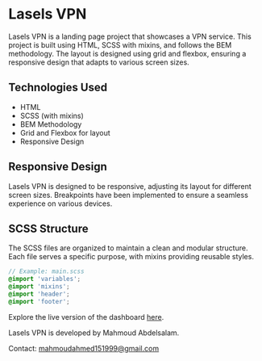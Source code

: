 # Lasels VPN

Lasels VPN is a landing page project that showcases a VPN service. This project is built using HTML, SCSS with mixins, and follows the BEM methodology. The layout is designed using grid and flexbox, ensuring a responsive design that adapts to various screen sizes.

## Technologies Used

- HTML
- SCSS (with mixins)
- BEM Methodology
- Grid and Flexbox for layout
- Responsive Design

## Responsive Design

Lasels VPN is designed to be responsive, adjusting its layout for different screen sizes. Breakpoints have been implemented to ensure a seamless experience on various devices.

## SCSS Structure

The SCSS files are organized to maintain a clean and modular structure. Each file serves a specific purpose, with mixins providing reusable styles.

```scss
// Example: main.scss
@import 'variables';
@import 'mixins';
@import 'header';
@import 'footer';
```
Explore the live version of the dashboard [here](https://mahmoud1599.github.io/lasles-VPN/).

Lasels VPN is developed by Mahmoud Abdelsalam. 

 Contact: mahmoudahmed151999@gmail.com
